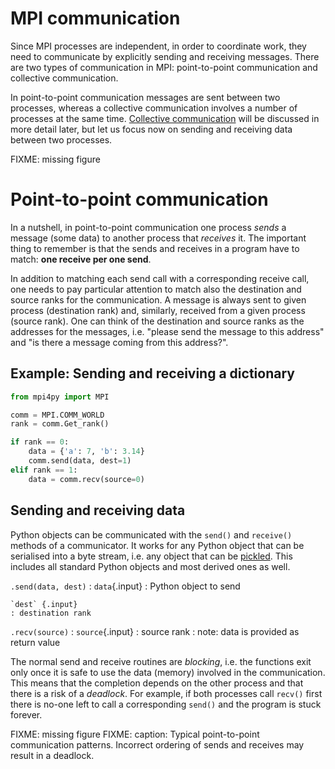 # MPI communication

Since MPI processes are independent, in order to coordinate work, they need to
communicate by explicitly sending and receiving messages. There are two types
of communication in MPI: point-to-point communication and collective
communication.

In point-to-point communication messages are sent between two processes,
whereas a collective communication involves a number of processes at the same
time. [Collective communication](one-to-many.md) will be discussed in more
detail later, but let us focus now on sending and receiving data between two
processes.

FIXME: missing figure


# Point-to-point communication

In a nutshell, in point-to-point communication one process *sends* a message
(some data) to another process that *receives* it. The important thing to
remember is that the sends and receives in a program have to match:
**one receive per one send**.

In addition to matching each send call with a corresponding receive call, one
needs to pay particular attention to match also the destination and source
ranks for the communication. A message is always sent to given process
(destination rank) and, similarly, received from a given process (source
rank). One can think of the destination and source ranks as the addresses for
the messages, i.e. "please send the message to this address" and "is there a
message coming from this address?".


## Example: Sending and receiving a dictionary

```python
from mpi4py import MPI

comm = MPI.COMM_WORLD
rank = comm.Get_rank()

if rank == 0:
    data = {'a': 7, 'b': 3.14}
    comm.send(data, dest=1)
elif rank == 1:
    data = comm.recv(source=0)
```


## Sending and receiving data

Python objects can be communicated with the `send()` and `receive()` methods
of a communicator. It works for any Python object that can be serialised into
a byte stream, i.e. any object that can be
[pickled](https://docs.python.org/3/library/pickle.html). This includes all
standard Python objects and most derived ones as well.

`.send(data, dest)`
  : `data`{.input}
    : Python object to send

    `dest` {.input}
    : destination rank

`.recv(source)`
  : `source`{.input}
    : source rank
    : note: data is provided as return value


The normal send and receive routines are *blocking*, i.e. the functions exit
only once it is safe to use the data (memory) involved in the communication.
This means that the completion depends on the other process and that there is
a risk of a *deadlock*. For example, if both processes call `recv()` first
there is no-one left to call a corresponding `send()` and the program is
stuck forever.


FIXME: missing figure
FIXME: caption: Typical point-to-point communication patterns. Incorrect
ordering of sends and receives may result in a deadlock.
